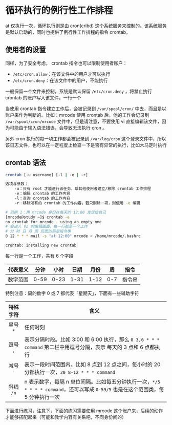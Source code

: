# 循环执行的例行性工作排程

at 仅执行一次，循环执行则是由 cron(cribd) 这个系统服务来控制的。该系统服务是默认启动的，同时也提供了例行性工作排程的指令 crontab。

## 使用者的设置

同样，为了安全考虑， crontab 指令也可以限制使用者账户：

- `/etc/cron.allow`：在该文件中的用户才可以执行
- `/etc/cron.deny`：在该文件中的用户，不能执行

一般保留一个文件来控制，系统是默认保留 `/etc/cron.deny` ，将禁止执行 crontab 的账户写入该文件，一行一个

当使用 crontab 指令建立工作后，会被记录到 `/var/spool/cron/` 中去，而且是以账户来作为判断的。比如：mrcode 使用 crontab 后，他的工作会记录到 `/var/spool/cron/mrcode` 文件中，但是请注意，不要使用 vi 直接编辑该文件，因为可能由于输入语法错误，会导致无法执行 cron 。

另外 cron 执行的每一项工作都会被记录到 `/var/log/cron` 这个登录文件中，所以该日志文件，也可以在一定程度上检查一下是否有异常的执行，比如木马定时执行

## crontab 语法

```bash
crontab [-u username] [-l | -e | -r]

选项与参数：
	-u：只有 root 才能进行该任务，帮其他使用者建立/移除 crontab 工作排程
	-e：编辑 crontab 的工作内容
	-l：查询 crontab 的工作内容
	-r：移除所有的 crontab 的工作内容，若只删除一项，则使用 -e 编辑
```

```bash
# 范例 1：用 mrcode 身份在每天的 12:00 发信给自己
[mrcode@study ~]$ crontab -e
no crontab for mrcode - using an empty one
# 会进入 VI 的编辑画面，每一行都是一个工作
# 分 时 日 月 周 后面的则是指令串
0 12 * * * mail -s "at 12:00" mrcode < /home/mrcode/.bashrc

crontab: installing new crontab

```

每一行是一个工作，共有 6 个字段

 代表意义 | 分钟 | 小时 | 日期 | 月份 | 周   | 指令   
---|---|---|---|---|---|---
 数字范围 |0-59| 0-23 | 1-31 | 1-12 | 0-7 | 指令串 

特别注意：周的数字 0 或 7 都代表「星期天」，下面有一些辅助字符

| 特殊字符  | 含义                                                         |
| :-------: | ------------------------------------------------------------ |
| 星号 `*`  | 任何时刻                                                     |
| 逗号 `,`  | 表示分隔时段。比如 3:00 和 6:00 执行，那么 `0 3,6 * * * command` 第二栏中用逗号分隔，表示 每天的 3 点和 6 点都执行 |
| 减号 `-`  | 表示一段时间范围内。比如 8 点到 12 点之间，每小时的 20 分都执行一次，`20 8-12 * * * command` |
| 斜线 `/n` | n 表示数字，每隔 n 单位间隔。比如每五分钟执行一次，`*/5 * * * * command`，还可以写成 `0-59/5` 也是在这个范围类，每 5 分钟执行一次 |

下面进行练习，注意下，下面的练习需要使用 mrcode 这个账户来，后续的动作才能够搭配起来（可能和教学内容有关系吧，不同身份间的）